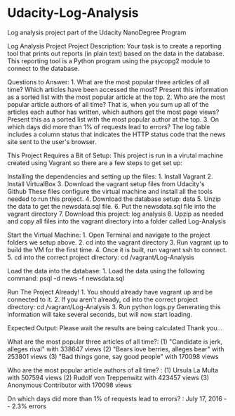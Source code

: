 # Udacity-Log-Analysis
Log analysis project part of the Udacity NanoDegree Program

Log Analysis Project
Project Description:
Your task is to create a reporting tool that prints out reports (in plain text) based on the data in the database. This reporting tool is a Python program using the psycopg2 module to connect to the database.

Questions to Answer:
	1.	What are the most popular three articles of all time? Which articles have been accessed the most? Present this information as a sorted list with the most popular article at the top.
	2.	Who are the most popular article authors of all time? That is, when you sum up all of the articles each author has written, which authors get the most page views? Present this as a sorted list with the most popular author at the top.
	3.	On which days did more than 1% of requests lead to errors? The log table includes a column status that indicates the HTTP status code that the news site sent to the user's browser.

This Project Requires a Bit of Setup:
This project is run in a virutal machine created using Vagrant so there are a few steps to get set up:

Installing the dependencies and setting up the files:
	1.	Install Vagrant
	2.	Install VirtualBox
	3.	Download the vagrant setup files from Udacity's Github These files configure the virtual machine and install all the tools needed to run this project.
	4.	Download the database setup: data
	5.	Unzip the data to get the newsdata.sql file.
	6.	Put the newsdata.sql file into the vagrant directory
	7.	Download this project: log analysis
	8.	Upzip as needed and copy all files into the vagrant directory into a folder called Log-Analysis

Start the Virtual Machine:
	1.	Open Terminal and navigate to the project folders we setup above.
	2.	cd into the vagrant directory
	3.	Run vagrant up to build the VM for the first time.
	4.	Once it is built, run vagrant ssh to connect.
	5.	cd into the correct project directory: cd /vagrant/Log-Analysis

Load the data into the database:
	1.	Load the data using the following command: psql -d news -f newsdata.sql


Run The Project Already!
	1.	You should already have vagrant up and be connected to it.
	2.	If you aren't already, cd into the correct project directory: cd /vagrant/Log-Analysis
	3.	Run python logs.py
Generating this information will take several seconds, but will now start loading.

Expected Output:
Please wait the results are being calculated Thank you...


What are the most popular three articles of all time?:
(1) "Candidate is jerk, alleges rival" with 338647 views
(2) "Bears love berries, alleges bear" with 253801 views
(3) "Bad things gone, say good people" with 170098 views

Who are the most popular article authors of all time? :
(1) Ursula La Multa with 507594 views
(2) Rudolf von Treppenwitz with 423457 views
(3) Anonymous Contributor with 170098 views

On which days did more than 1% of requests lead to errors? :
July 17, 2016 -- 2.3% errors

